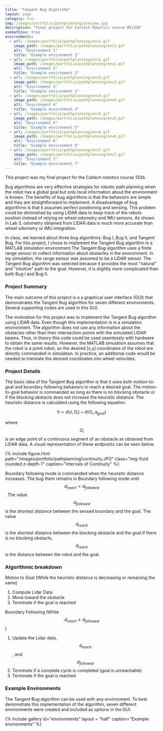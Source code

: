 ```yaml
---
title: "Tangent Bug Algorithm"
layout: page
category: fun
img: /images/portfolio/pathplanning/preview.jpg
description: "Final project for Caltech Robotics course ME133b"
usemathjax: true
environments:
  - url: /images/portfolio/pathplanning/env1.gif
    image_path: /images/portfolio/pathplanning/env1.gif
    alt: "Environment 1"
    title: "Example environment 2"
  - url: /images/portfolio/pathplanning/env2.gif
    image_path: /images/portfolio/pathplanning/env2.gif
    alt: "Environment 2"
    title: "Example environment 2"
  - url: /images/portfolio/pathplanning/env3.gif
    image_path: /images/portfolio/pathplanning/env3.gif
    alt: "Environment 3"
    title: "Example environment 3"
  - url: /images/portfolio/pathplanning/env4.gif
    image_path: /images/portfolio/pathplanning/env4.gif
    alt: "Environment 4"
    title: "Example environment 4"
  - url: /images/portfolio/pathplanning/env5.gif
    image_path: /images/portfolio/pathplanning/env5.gif
    alt: "Environment 5"
    title: "Example environment 5"
  - url: /images/portfolio/pathplanning/env6.gif
    image_path: /images/portfolio/pathplanning/env6.gif
    alt: "Environment 6"
    title: "Example environment 6"
  - url: /images/portfolio/pathplanning/env7.gif
    image_path: /images/portfolio/pathplanning/env7.gif
    alt: "Environment 7"
    title: "Example environment 7"
---
```


This project was my final project for the Caltech robotics course 133b.

Bug algorithms are very effective strategies for robotic path planning when the robot has a global goal but only local information about the environment is known. The benefits of bug algorithms is that the behaviors are simple and they are straightforward to implement. A disadvantage of bug algorithms is that it assumes perfect positioning and sensing. This problem could be diminished by using LIDAR data to keep track of the robots position instead of relying on wheel odometry and IMU sensors. As shown in Lab 3, odometry obtained from LIDAR data is much more accurate than wheel odometry or IMU integration.

In class, we learned about three bug algorithms: Bug I, Bug II, and Tangent Bug. For this project, I chose to implement the Tangent Bug algorithm in a MATLAB simulation environment.The Tangent Bug algorithm uses a finite range sensor to collect information about obstacles in the environment. In my simulation, the range sensor was assumed to be a LIDAR sensor. The Tangent Bug algorithm was selected because it provides the most "natural" and "intuitive" path to the goal. However, it is slightly more complicated than both Bug I and Bug II. 

### Project Summary
The main outcome of this project is a a graphical user interface (GUI) that demonstrates the Tangent Bug algorithm for seven different environments. Several supporting codes are used in this GUI.

The motivation for this project was to implement the Tangent Bug algorithm using LIDAR data. Even though this implementation is in a simulation environment. The algorithm does not use any information about the obstacles other than their intersection points with the simulated LIDAR beams. Thus, in theory this code could be used seamlessly with hardware to obtain the same results. However, the MATLAB simulation assumes that the robot is a point robot, so the desired [x,y] coordinates of the robot are directly commanded in simulation. In practice, an additional code would be needed to translate the desired coordinates into wheel velocities. 

### Project Details
The basic idea of the Tangent Bug algorithm is that it uses both motion-to-goal and boundary following behaviors to reach a desired goal. The motion-to-goal behavior is commanded as long as there is no blocking obstacle or if the blocking obstacle does not increase the heuristic distance. The heuristic distance is calculated using the following equation. 

$$ h = d(x,O_i) + d(O_i,q_{goal}) $$

where $$O_i$$ is an edge point of a continuous segment of an obstacle as obtained from LIDAR data. A visual representation of these endpoints can be seen below. 

<div class="d-flex justify-content-center">
	{% include figure.html path="/images/portfolio/pathplanning/continuity.JPG" class="img-fluid rounded z-depth-1" caption="Intervals of Continuity" %}
</div>

Boundary following mode is commanded when the heuristic distance increases. The bug them remains in Boundary following mode until $$d_{reach} < d_{followed}$$. The value $$d_{followed}$$ is the shortest distance between the sensed boundary and the goal. The value $$d_{reach}$$ is the shortest distance between the blocking obstacle and the goal.If there is no blocking obstacle, $$d_{reach}$$ is the distance between the robot and the goal.

### Algorithmic breakdown 
Motion to Goal (While the heuristic distance is decreasing or remaining the same) 
1. Compute Lidar Data 
2. Move toward the obstacle 
3. Terminate if the goal is reached

Boundary Following (While $$d_{reach} \geq d_{followed}$$)
1. Update the Lidar data, $$d_{reach}$$, and $$d_{followed}$$
2. Terminate if a complete cycle is completed (goal is unreachable)
3. Terminate if the goal is reached  

### Example Environments
The Tangent Bug algorithm can be used with any environment. To best demonstrate this implementation of the algorithm, seven different environments were created and included as options in the GUI.

{% include gallery id="environments" layout = "half" caption="Example environments" %}
